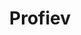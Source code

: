 ---
pid: PT39
title: Profiev
location_transcription: in Asia
zipcode: 
outside_phl: 
neighborhood: 
age: '4'
age_range: "<6"
instagram: 
image_file_name: PT_39.jpg
proposal_transcription: 
topic: Unknown
topic_summary: '0'
type: Other No Form
keywords_other: 
credit: Stella
image_labels: 
twitter: 
facebook: 
permalink: "/monuments/pt39/"
layout: item-page
---